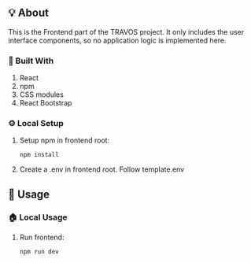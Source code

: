 ## 💡 About

This is the Frontend part of the TRAVOS project. It only includes the user interface components, so no application logic is implemented here.

### 🧱 Built With

1. React
2. npm
3. CSS modules
4. React Bootstrap

### ⚙️ Local Setup

1. Setup npm in frontend root:
   ```shell
   npm install
   ```
2. Create a .env in frontend root. Follow template.env

## 👟 Usage

### 🏠 Local Usage

1.  Run frontend:
    ```bash
    npm run dev
    ```
